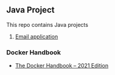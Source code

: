 ## Java Project

This repo contains Java projects
1. [Email application](https://github.com/Krismars19/Java-Projects/tree/main/1.Email%20application)


### Docker Handbook
- [The Docker Handbook – 2021 Edition](https://www.freecodecamp.org/news/the-docker-handbook/)
